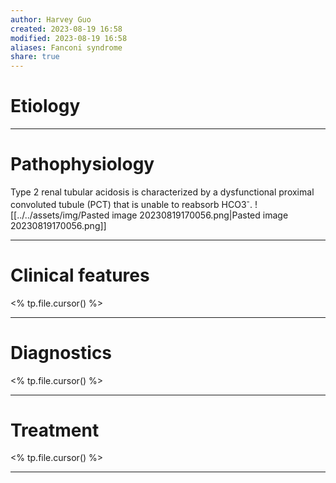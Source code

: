 ```yaml
---
author: Harvey Guo
created: 2023-08-19 16:58
modified: 2023-08-19 16:58
aliases: Fanconi syndrome
share: true
---
```

# Etiology


---
# Pathophysiology
Type 2 renal tubular acidosis is characterized by a dysfunctional proximal convoluted tubule (PCT) that is unable to reabsorb HCO3<sup>-</sup>.
![[../../assets/img/Pasted image 20230819170056.png|Pasted image 20230819170056.png]]

---
# Clinical features
<% tp.file.cursor() %>

---
# Diagnostics
<% tp.file.cursor() %>

---
# Treatment
<% tp.file.cursor() %>

---
